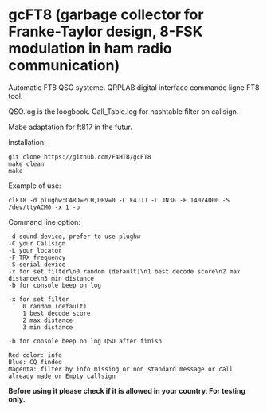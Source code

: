# gcFT8 (garbage collector for Franke-Taylor design, 8-FSK modulation in ham radio communication)
Automatic FT8 QSO systeme.
QRPLAB digital interface commande ligne FT8 tool.

QSO.log is the loogbook.
Call_Table.log for hashtable filter on callsign.

Mabe adaptation for ft817 in the futur.

Installation:

	git clone https://github.com/F4HTB/gcFT8
	make clean
	make

Example of use:

	clFT8 -d plughw:CARD=PCH,DEV=0 -C F4JJJ -L JN38 -F 14074000 -S /dev/ttyACM0 -x 1 -b

Command line option:

	-d sound device, prefer to use plughw
	-C your Callsign
	-L your locator
	-F TRX frequency
	-S serial device
	-x for set filter\n0 random (default)\n1 best decode score\n2 max distance\n3 min distance
	-b for console beep on log

	-x for set filter
		0 random (default)
		1 best decode score
		2 max distance
		3 min distance
		
	-b for console beep on log QSO after finish

	Red color: info
	Blue: CQ finded
	Magenta: filter by info missing or non standard message or call already made or Empty callsign

**Before using it please check if it is allowed in your country. For testing only.**